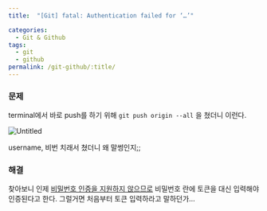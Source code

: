 ```yaml
---
title:  "[Git] fatal: Authentication failed for ‘…’"

categories:
  - Git & Github
tags:
  - git
  - github
permalink: /git-github/:title/
---
```


### 문제

terminal에서 바로 push를 하기 위해 `git push origin --all` 을 쳤더니 이런다.

![Untitled](https://prod-files-secure.s3.us-west-2.amazonaws.com/d4dd3f32-8788-4a2c-8293-3dd116d026c5/b03a2ba2-1e5f-4202-a87f-de7f5ac840b0/Untitled.png)

username, 비번 치래서 쳤더니 왜 말썽인지;;

### 해결

찾아보니 인제 [비밀번호 인증을 지원하지 않으므로](https://dev.to/shafia/support-for-password-authentication-was-removed-please-use-a-personal-access-token-instead-4nbk) 비밀번호 란에 토큰을 대신 입력해야 인증된다고 한다. 그럴거면 처음부터 토큰 입력하라고 말하던가…
